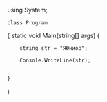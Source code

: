 using System;

    class Program
{
    static void Main(string[] args)
    {
     
        string str = "ЯЮниор";
      
        Console.WriteLine(str);

    
    }
}
